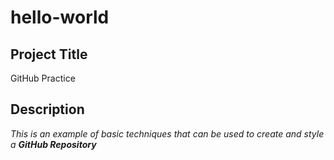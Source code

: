 # hello-world

## Project Title
GitHub Practice

## Description
_This is an example of basic techniques that can be used to create and style a **GitHub Repository**_

## 
